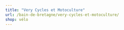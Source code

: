 ```yaml
---
title: "Very Cycles et Motoculture"
url: /bain-de-bretagne/very-cycles-et-motoculture/
shop: vélo
---
```

